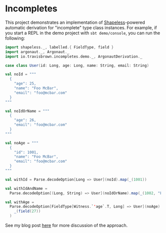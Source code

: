 # Incompletes

This project demonstrates an implementation of [Shapeless](https://github.com/milessabin/shapeless)-powered automatic
derivation for "incomplete" type class instances. For example, if you start a
REPL in the demo project with `sbt demo/console`, you can run the following:

```scala
import shapeless._, labelled.{ FieldType, field }
import argonaut._, Argonaut._
import io.travisbrown.incompletes.demo._, ArgonautDerivation._

case class User(id: Long, age: Long, name: String, email: String)

val noId = """
  {
    "age": 25,
    "name": "Foo McBar",
    "email": "foo@mcbar.com"
  }
"""

val noIdOrName = """
  {
    "age": 26,
    "email": "foo@mcbar.com"
  }
"""

val noAge = """
  {
    "id": 1001,
    "name": "Foo McBar",
    "email": "foo@mcbar.com"
  }
"""

val withId = Parse.decodeOption[Long => User](noId).map(_(1001))

val withIdAndName =
  Parse.decodeOption[(Long, String) => User](noIdOrName).map(_(1002, "Foo"))

val withAge =
  Parse.decodeOption[FieldType[Witness.`'age`.T, Long] => User](noAge).map(
    _(field(27))
  )
```

See my blog post [here](https://meta.plasm.us/posts/2015/06/21/deriving-incomplete-type-class-instances/)
for more discussion of the approach.

